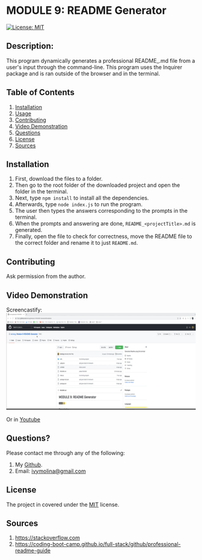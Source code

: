 # MODULE 9: README Generator
[![License: MIT](https://img.shields.io/badge/License-MIT-yellow.svg)](https://opensource.org/licenses/MIT)

##  Description:

This program dynamically generates a professional README_<projectname>.md file from a user's input through the command-line. This program uses the Inquirer package and is ran outside of the browser and in the terminal.

##  Table of Contents 
1. [Installation](#installation)
2. [Usage](#usage) 
3. [Contributing](#contributing) 
4. [Video Demonstration](#test) 
5. [Questions](#questions)
6. [License](#license)
7. [Sources](#sources)


## Installation 

1. First, download the files to a folder. 
2. Then go to the root folder of the downloaded project and open the folder in the terminal.
3. Next, type `npm install` to install all the dependencies.
4. Afterwards, type `node index.js` to run the program. 
5. The user then types the answers corresponding to the prompts in the terminal. 
6. When the prompts and answering are done, `README_<projectTitle>.md` is generated. 
7. Finally, open the file to check for correctness, move the README file to the correct folder and rename it to just `README.md`.

## Contributing 

Ask permission from the author.

## Video Demonstration
Screencastify:
[![README Generator](./utils/images/READMEGenerator.png)](https://drive.google.com/file/d/1e8RSz7mW5LhxNpl5Rf0J1DgEN5VcrY55/view)

Or in [Youtube](https://www.youtube.com/watch?v=WSyKbYF-usg)


## Questions? 

Please contact me through any of the following:

1. My [Github]('https://github.com/'+iwirsing).
2. Email: <a href="mailto:ivymolina@gmail.com">ivymolina@gmail.com</a>

## License

The project in covered under the [MIT](https://opensource.org/licenses/MIT) license.

## Sources
1. https://stackoverflow.com
2. https://coding-boot-camp.github.io/full-stack/github/professional-readme-guide



